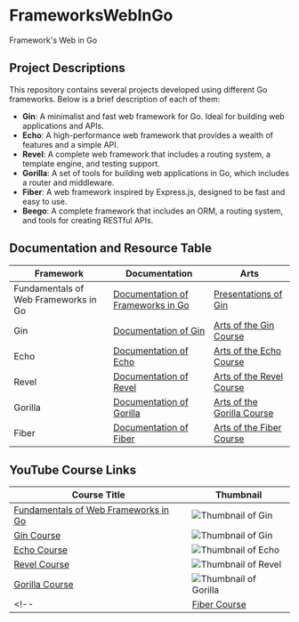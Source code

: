 # FrameworksWebInGo
Framework's Web in Go

## Project Descriptions

This repository contains several projects developed using different Go frameworks. Below is a brief description of each of them:

- **Gin**: A minimalist and fast web framework for Go. Ideal for building web applications and APIs.
- **Echo**: A high-performance web framework that provides a wealth of features and a simple API.
- **Revel**: A complete web framework that includes a routing system, a template engine, and testing support.
- **Gorilla**: A set of tools for building web applications in Go, which includes a router and middleware.
- **Fiber**: A web framework inspired by Express.js, designed to be fast and easy to use.
- **Beego**: A complete framework that includes an ORM, a routing system, and tools for creating RESTful APIs.

## Documentation and Resource Table

| Framework | Documentation | Arts |
|-----------|---------------|-------|
| Fundamentals of Web Frameworks in Go       | [Documentation of Frameworks in Go](https://github.com/jersonmartinez/FrameworksWebEnGo/tree/main/docs/Fundamentos%20de%20los%20Frameworks%20Web%20en%20Go/Documentation) | [Presentations of Gin](https://github.com/jersonmartinez/FrameworksWebEnGo/tree/main/docs/Fundamentos%20de%20los%20Frameworks%20Web%20en%20Go/Arts) |
| Gin       | [Documentation of Gin](https://github.com/jersonmartinez/FrameworksWebEnGo/tree/main/docs/Gin%20Framework/Documentation) | [Arts of the Gin Course](https://github.com/jersonmartinez/FrameworksWebEnGo/tree/main/docs/Gin%20Framework/Arts) |
| Echo      | [Documentation of Echo](https://github.com/jersonmartinez/FrameworksWebEnGo/tree/main/docs/Echo%20Framework/Documentation) | [Arts of the Echo Course](https://github.com/jersonmartinez/FrameworksWebEnGo/tree/main/docs/Echo%20Framework/Arts) |
| Revel     | [Documentation of Revel](https://github.com/jersonmartinez/FrameworksWebEnGo/tree/main/docs/Revel%20Framework/Documentation) | [Arts of the Revel Course](https://github.com/jersonmartinez/FrameworksWebEnGo/tree/main/docs/Revel%20Framework/Arts) |
| Gorilla   | [Documentation of Gorilla](https://github.com/jersonmartinez/FrameworksWebEnGo/tree/main/docs/Gorilla%20Framework/Documentation) | [Arts of the Gorilla Course](https://github.com/jersonmartinez/FrameworksWebEnGo/tree/main/docs/Gorilla%20Framework/Arts) |
| Fiber     | [Documentation of Fiber](https://github.com/jersonmartinez/FrameworksWebEnGo/tree/main/docs/Fiber%20Framework/Documentation) | [Arts of the Fiber Course](https://github.com/jersonmartinez/FrameworksWebEnGo/tree/main/docs/Fiber%20Framework/Arts) |

## YouTube Course Links

|  Course Title | Thumbnail |
| --------- | ------------------------------------------------------------------ |
| [Fundamentals of Web Frameworks in Go](https://youtu.be/wL1ReDpZ64c)         | ![Thumbnail of Gin](https://img.youtube.com/vi/wL1ReDpZ64c/0.jpg)     |
| [Gin Course](https://youtu.be/Wpma2kD-oBM)         | ![Thumbnail of Gin](https://img.youtube.com/vi/Wpma2kD-oBM/0.jpg)     |
| [Echo Course](https://youtu.be/7cROq0Npc7U)        | ![Thumbnail of Echo](https://img.youtube.com/vi/7cROq0Npc7U/0.jpg)    |
| [Revel Course](https://youtu.be/Bwy-aMjh2iI)       | ![Thumbnail of Revel](https://img.youtube.com/vi/Bwy-aMjh2iI/0.jpg)   |
| [Gorilla Course](https://youtu.be/O5Fr1S-BvKY)     | ![Thumbnail of Gorilla](https://img.youtube.com/vi/O5Fr1S-BvKY/0.jpg) |
<!-- | [Fiber Course](https://www.youtube.com/results?search_query=fiber+framework+go)     | ![Thumbnail of Fiber](https://img.youtube.com/vi/VIDEO_ID/0.jpg)   | -->
